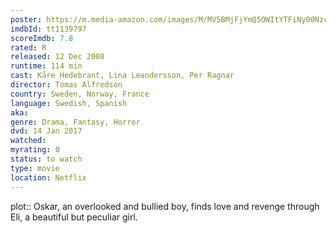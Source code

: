 ```yaml
---
poster: https://m.media-amazon.com/images/M/MV5BMjFjYmQ5OWItYTFiNy00Nzc5LTkyZGQtYmE0MDRhMjUwY2I5XkEyXkFqcGdeQXVyNTIzOTk5ODM@._V1_SX300.jpg 
imdbId: tt1139797 
scoreImdb: 7.8 
rated: R
released: 12 Dec 2008 
runtime: 114 min 
cast: Kåre Hedebrant, Lina Leandersson, Per Ragnar 
director: Tomas Alfredson 
country: Sweden, Norway, France
language: Swedish, Spanish
aka:
genre: Drama, Fantasy, Horror 
dvd: 14 Jan 2017
watched: 
myrating: 0
status: to watch
type: movie
location: Netflix
---
```


plot:: Oskar, an overlooked and bullied boy, finds love and revenge through Eli, a beautiful but peculiar girl.